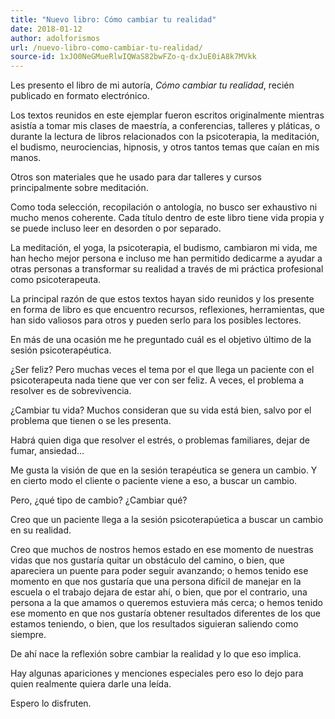```yaml
---
title: "Nuevo libro: Cómo cambiar tu realidad"
date: 2018-01-12
author: adolforismos
url: /nuevo-libro-como-cambiar-tu-realidad/
source-id: 1xJO0NeGMueRlwIQWaS82bwFZo-q-dxJuE0iA8k7MVkk
---
```




Les presento el libro de mi autoría, _Cómo cambiar tu realidad_, recién publicado en formato electrónico. 

Los textos reunidos en este ejemplar fueron escritos originalmente mientras asistía a tomar mis clases de maestría, a conferencias, talleres y pláticas, o durante la lectura de libros relacionados con la psicoterapia, la meditación, el budismo, neurociencias, hipnosis, y otros tantos temas que caían en mis manos.

Otros son materiales que he usado para dar talleres y cursos principalmente sobre meditación.

Como toda selección, recopilación o antología, no busco ser exhaustivo ni mucho menos coherente. Cada título dentro de este libro tiene vida propia y se puede incluso leer en desorden o por separado.

La meditación, el yoga, la psicoterapia, el budismo, cambiaron mi vida, me han hecho mejor persona e incluso me han permitido dedicarme a ayudar a otras personas a transformar su realidad a través de mi práctica profesional como psicoterapeuta.

La principal razón de que estos textos hayan sido reunidos y los presente en forma de libro es que encuentro recursos, reflexiones, herramientas, que han sido valiosos para otros y pueden serlo para los posibles lectores.

En más de una ocasión me he preguntado cuál es el objetivo último de la sesión psicoterapéutica.

¿Ser feliz? Pero muchas veces el tema por el que llega un paciente con el psicoterapeuta nada tiene que ver con ser feliz. A veces, el problema a resolver es de sobrevivencia. 

¿Cambiar tu vida? Muchos consideran que su vida está bien, salvo por el problema que tienen o se les presenta.

Habrá quien diga que resolver el estrés, o problemas familiares, dejar de fumar, ansiedad…

Me gusta la visión de que en la sesión terapéutica se genera un cambio. Y en cierto modo el cliente o paciente viene a eso, a buscar un cambio.

Pero, ¿qué tipo de cambio? ¿Cambiar qué?

Creo que un paciente llega a la sesión psicoterapúetica a buscar un cambio en su realidad. 

Creo que muchos de nostros hemos estado en ese momento de nuestras vidas que nos gustaría quitar un obstáculo del camino, o bien, que apareciera un puente para poder seguir avanzando; o hemos tenido ese momento en que nos gustaría que una persona difícil de manejar en la escuela o el trabajo dejara de estar ahí, o bien, que por el contrario, una persona a la que amamos o queremos estuviera más cerca; o hemos tenido ese momento en que nos gustaría obtener resultados diferentes de los que estamos teniendo, o bien, que los resultados siguieran saliendo como siempre.

De ahí nace la reflexión sobre cambiar la realidad y lo que eso implica.

Hay algunas apariciones y menciones especiales pero eso lo dejo para quien realmente quiera darle una leída.

Espero lo disfruten.

